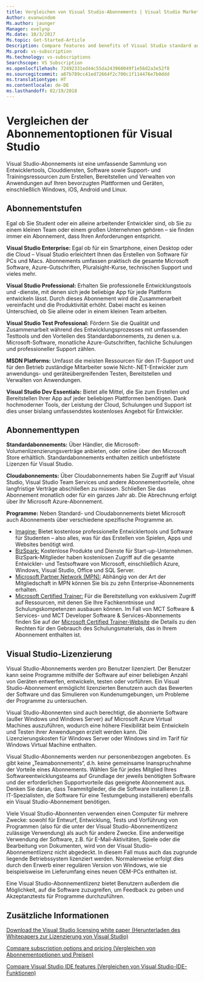 ```yaml
---
title: Vergleichen von Visual Studio-Abonnements | Visual Studio Marketplace
Author: evanwindom
Ms.author: jaunger
Manager: evelynp
Ms.date: 10/3/2017
Ms.topic: Get-Started-Article
Description: Compare features and benefits of Visual Studio standard and cloud subscriptions
Ms.prod: vs-subscription
Ms.technology: vs-subscriptions
Searchscope: VS Subscription
ms.openlocfilehash: 72492331ed44c55da243960049f1e56d2a3e52f8
ms.sourcegitcommit: a07b789cc41ed72664f2c700c1f114476e7b0ddd
ms.translationtype: HT
ms.contentlocale: de-DE
ms.lasthandoff: 02/19/2018
---
```

# <a name="compare-visual-studio-subscription-options"></a>Vergleichen der Abonnementoptionen für Visual Studio

Visual Studio-Abonnements ist eine umfassende Sammlung von Entwicklertools, Clouddiensten, Software sowie Support- und Trainingsressourcen zum Erstellen, Bereitstellen und Verwalten von Anwendungen auf Ihren bevorzugten Plattformen und Geräten, einschließlich Windows, iOS, Android und Linux. 

## <a name="subscription-levels"></a>Abonnementstufen
Egal ob Sie Student oder ein alleine arbeitender Entwickler sind, ob Sie zu einem kleinen Team oder einem großen Unternehmen gehören – sie finden immer ein Abonnement, dass Ihren Anforderungen entspricht. 

**Visual Studio Enterprise:** Egal ob für ein Smartphone, einen Desktop oder die Cloud – Visual Studio erleichtert Ihnen das Erstellen von Software für PCs und Macs. Abonnements umfassen praktisch die gesamte Microsoft Software, Azure-Gutschriften, Pluralsight-Kurse, technischen Support und vieles mehr.

**Visual Studio Professional:** Erhalten Sie professionelle Entwicklungstools und -dienste, mit denen sich jede beliebige App für jede Plattform entwickeln lässt. Durch dieses Abonnement wird die Zusammenarbeit vereinfacht und die Produktivität erhöht. Dabei macht es keinen Unterschied, ob Sie alleine oder in einem kleinen Team arbeiten.

**Visual Studio Test Professional:** Fördern Sie die Qualität und Zusammenarbeit während des Entwicklungsprozesses mit umfassenden Testtools und den Vorteilen des Standardabonnements, zu denen u.a. Microsoft-Software, monatliche Azure-Gutschriften, fachliche Schulungen und professioneller Support zählen.

**MSDN Platforms:** Umfasst die meisten Ressourcen für den IT-Support und für den Betrieb zuständige Mitarbeiter sowie Nicht-.NET-Entwickler zum anwendungs- und geräteübergreifenden Testen, Bereitstellen und Verwalten von Anwendungen.

**Visual Studio Dev Essentials:** Bietet alle Mittel, die Sie zum Erstellen und Bereitstellen Ihrer App auf jeder beliebigen Plattformen benötigen. Dank hochmoderner Tools, der Leistung der Cloud, Schulungen und Support ist dies unser bislang umfassendstes kostenloses Angebot für Entwickler.  

## <a name="subscription-types"></a>Abonnementtypen
**Standardabonnements:** Über Händler, die Microsoft-Volumenlizenzierungsverträge anbieten, oder online über den Microsoft Store erhältlich.  Standardabonnements enthalten zeitlich unbefristete Lizenzen für Visual Studio. 

**Cloudabonnements:** Über Cloudabonnements haben Sie Zugriff auf Visual Studio, Visual Studio Team Services und andere Abonnementvorteile, ohne langfristige Verträge abschließen zu müssen.  Schließen Sie das Abonnement monatlich oder für ein ganzes Jahr ab. Die Abrechnung erfolgt über Ihr Microsoft Azure-Abonnement. 

**Programme:** Neben Standard- und Cloudabonnements bietet Microsoft auch Abonnements über verschiedene spezifische Programme an.

- [Imagine:](https://imagine.microsoft.com/about) Bietet kostenlose professionelle Entwicklertools und Software für Studenten – also alles, was für das Erstellen von Spielen, Apps und Websites benötigt wird.
- [BizSpark:](https://bizspark.microsoft.com/About/Offers) Kostenlose Produkte und Dienste für Start-up-Un­ter­neh­men.  BizSpark-Mitglieder haben kostenlosen Zugriff auf die gesamte Entwickler- und Testsoftware von Microsoft, einschließlich Azure, Windows, Visual Studio, Office und SQL Server. 
- [Microsoft Partner Network (MPN):](https://partner.microsoft.com/) Abhängig von der Art der Mitgliedschaft in MPN können Sie bis zu zehn Enterprise-Abonnements erhalten. 
- [Microsoft Certified Trainer:](https://www.microsoft.com/learning/mct-certification.aspx) Für die Bereitstellung von exklusivem Zugriff auf Ressourcen, mit denen Sie Ihre Fachkenntnisse und Schulungskompetenzen ausbauen können. Im Fall von MCT Software & Services- und MCT Developer Software & Services-Abonnements finden Sie auf der [Microsoft Certified Trainer-Website](https://www.microsoft.com/learning/mct-certification.aspx#item-ID0EFAAAAACA) die Details zu den Rechten für den Gebrauch des Schulungsmaterials, das in Ihrem Abonnement enthalten ist. 

## <a name="visual-studio-licensing"></a>Visual Studio-Lizenzierung
Visual Studio-Abonnements werden pro Benutzer lizenziert. Der Benutzer kann seine Programme mithilfe der Software auf einer beliebigen Anzahl von Geräten entwerfen, entwickeln, testen oder vorführen. Ein Visual Studio-Abonnement ermöglicht lizenzierten Benutzern auch das Bewerten der Software und das Simulieren von Kundenumgebungen, um Probleme der Programme zu untersuchen.

Visual Studio-Abonnenten sind auch berechtigt, die abonnierte Software (außer Windows und Windows Server) auf Microsoft Azure Virtual Machines auszuführen, wodurch eine höhere Flexibilität beim Entwickeln und Testen ihrer Anwendungen erzielt werden kann. Die Lizenzierungskosten für Windows Server oder Windows sind im Tarif für Windows Virtual Machine enthalten.

Visual Studio-Abonnements werden nur personenbezogen angeboten. Es gibt keine „Teamabonnements“, d.h. keine gemeinsame Inanspruchnahme der Vorteile eines Abonnements.  Wählen Sie für jedes Mitglied Ihres Softwareentwicklungsteams auf Grundlage der jeweils benötigten Software und der erforderlichen Supportvorteile das geeignete Abonnement aus. Denken Sie daran, dass Teammitglieder, die die Software installieren (z.B. IT-Spezialisten, die Software für eine Testumgebung installieren) ebenfalls ein Visual Studio-Abonnement benötigen. 

Viele Visual Studio-Abonnenten verwenden einen Computer für mehrere Zwecke: sowohl für Entwurf, Entwicklung, Tests und Vorführung von Programmen (also für die unter der Visual Studio-Abonnementlizenz zulässige Verwendung) als auch für andere Zwecke. Eine anderweitige Verwendung der Software, z.B. für E-Mail-Aktivitäten, Spiele oder die Bearbeitung von Dokumenten, wird von der Visual Studio-Abonnementlizenz nicht abgedeckt. In diesem Fall muss auch das zugrunde liegende Betriebssystem lizenziert werden. Normalerweise erfolgt dies durch den Erwerb einer regulären Version von Windows, wie sie beispielsweise im Lieferumfang eines neuen OEM-PCs enthalten ist.

Eine Visual Studio-Abonnementlizenz bietet Benutzern außerdem die Möglichkeit, auf die Software zuzugreifen, um Feedback zu geben und Akzeptanztests für Programme durchzuführen.

## <a name="additional-information"></a>Zusätzliche Informationen
[Download the Visual Studio licensing white paper (Herunterladen des Whitepapers zur Lizenzierung von Visual Studio)](https://www.microsoft.com/downloads/details.aspx?displaylang=en&FamilyID=2b1504e6-0bf1-46da-be0e-85cc792c6b9d)

[Compare subscription options and pricing (Vergleichen von Abonnementoptionen und Preisen)](https://www.visualstudio.com/vs/pricing)

[Compare Visual Studio IDE features (Vergleichen von Visual Studio-IDE-Funktionen)](https://www.visualstudio.com/vs/compare/)

 